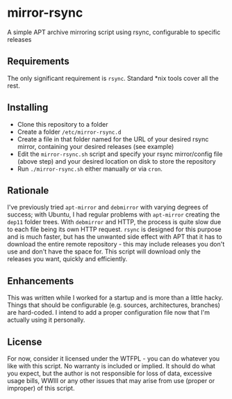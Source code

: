 # mirror-rsync
A simple APT archive mirroring script using rsync, configurable to specific releases

## Requirements
The only significant requirement is `rsync`. Standard *nix tools cover all the rest.

## Installing
- Clone this repository to a folder
- Create a folder `/etc/mirror-rsync.d`
- Create a file in that folder named for the URL of your desired rsync mirror, containing your desired releases (see example)
- Edit the `mirror-rsync.sh` script and specify your rsync mirror/config file (above step) and your desired location on disk to store the repository
- Run `./mirror-rsync.sh` either manually or via `cron`.

## Rationale
I've previously tried `apt-mirror` and `debmirror` with varying degrees of success; with Ubuntu, I had regular problems with `apt-mirror` creating the `dep11` folder trees. With `debmirror` and HTTP, the process is quite slow due to each file being its own HTTP request. `rsync` is designed for this purpose and is much faster, but has the unwanted side effect with APT that it has to download the entire remote repository - this may include releases you don't use and don't have the space for. This script will download only the releases you want, quickly and efficiently.

## Enhancements
This was written while I worked for a startup and is more than a little hacky. Things that should be configurable (e.g. sources, architectures, branches) are hard-coded. I intend to add a proper configuration file now that I'm actually using it personally.

## License
For now, consider it licensed under the WTFPL - you can do whatever you like with this script. No warranty is included or implied. It should do what you expect, but the author is not responsible for loss of data, excessive usage bills, WWIII or any other issues that may arise from use (proper or improper) of this script.